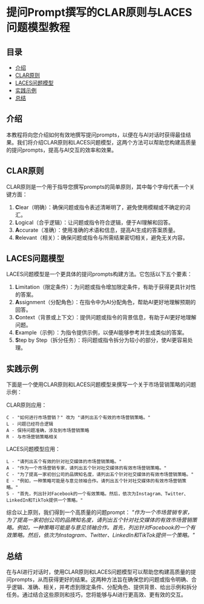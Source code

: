 # 提问Prompt撰写的CLAR原则与LACES问题模型教程

## 目录

- [介绍](#介绍)
- [CLAR原则](#CLAR原则)
- [LACES问题模型](#LACES问题模型)
- [实践示例](#实践示例)
- [总结](#总结)

<a name="介绍"></a>
## 介绍

本教程将向您介绍如何有效地撰写提问prompts，以便在与AI对话时获得最佳结果。我们将介绍CLAR原则和LACES问题模型，这两个方法可以帮助您构建高质量的提问prompts，提高与AI交互的效率和效果。

<a name="CLAR原则"></a>
## CLAR原则

CLAR原则是一个用于指导您撰写prompts的简单原则，其中每个字母代表一个关键方面：

1. **C**lear（明确）：确保问题或指令表述清晰明了，避免使用模糊或不确定的词汇。
2. **L**ogical（合乎逻辑）：让问题或指令符合逻辑，便于AI理解和回答。
3. **A**ccurate（准确）：使用准确的术语和信息，提高AI生成的答案质量。
4. **R**elevant（相关）：确保问题或指令与所需结果密切相关，避免无关内容。

<a name="LACES问题模型"></a>
## LACES问题模型

LACES问题模型是一个更具体的提问prompts构建方法。它包括以下五个要素：

1. **L**imitation（限定条件）：为问题或指令增加限定条件，有助于获得更具针对性的答案。
2. **A**ssignment（分配角色）：在指令中为AI分配角色，帮助AI更好地理解预期的回答。
3. **C**ontext（背景或上下文）：提供问题或指令的背景信息，有助于AI更好地理解问题。
4. **E**xample（示例）：为指令提供示例，以便AI能够参考并生成类似的答案。
5. **S**tep by Step（拆分任务）：将问题或指令拆分为较小的部分，使AI更容易处理。

<a name="实践示例"></a>
## 实践示例

下面是一个使用CLAR原则和LACES问题模型来撰写一个关于市场营销策略的问题示例：

CLAR原则应用：
```
C - "如何进行市场营销？" 改为 "请列出五个有效的市场营销策略。"
L - 问题已经符合逻辑
A - 保持问题准确，涉及到市场营销策略
R - 与市场营销策略相关
```
LACES问题模型应用：
```
L - "请列出五个有效的针对社交媒体的市场营销策略。"
A - "作为一个市场营销专家，请列出五个针对社交媒体的有效市场营销策略。"
C - "为了提高一家初创公司的品牌知名度，请列出五个针对社交媒体的有效市场营销策略。"
E - "例如，一种策略可能是与意见领袖合作。请列出五个针对社交媒体的有效市场营销策略。"
S - "首先，列出针对Facebook的一个有效策略。然后，依次为Instagram、Twitter、LinkedIn和TikTok提供一个策略。"
```
综合以上原则，我们得到一个高质量的问题prompt：
_"作为一个市场营销专家，为了提高一家初创公司的品牌知名度，请列出五个针对社交媒体的有效市场营销策略。例如，一种策略可能是与意见领袖合作。首先，列出针对Facebook的一个有效策略。然后，依次为Instagram、Twitter、LinkedIn和TikTok提供一个策略。"_

<a name="总结"></a>
## 总结

在与AI进行对话时，使用CLAR原则和LACES问题模型可以帮助您构建高质量的提问prompts，从而获得更好的结果。这两种方法旨在确保您的问题或指令明确、合乎逻辑、准确、相关，并考虑到限定条件、分配角色、提供背景、给出示例和拆分任务。通过结合这些原则和技巧，您将能够与AI进行更高效、更有效的交互。

